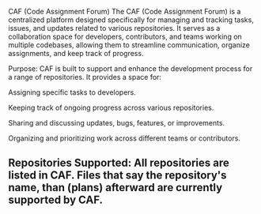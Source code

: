 CAF (Code Assignment Forum)
The CAF (Code Assignment Forum) is a centralized platform designed specifically for managing and tracking tasks, issues, and updates related to various repositories. It serves as a collaboration space for developers, contributors, and teams working on multiple codebases, allowing them to streamline communication, organize assignments, and keep track of progress.

Purpose: CAF is built to support and enhance the development process for a range of repositories. It provides a space for:

Assigning specific tasks to developers.

Keeping track of ongoing progress across various repositories.

Sharing and discussing updates, bugs, features, or improvements.

Organizing and prioritizing work across different teams or contributors.

Repositories Supported:
All repositories are listed in CAF. Files that say the repository's name, than (plans) afterward are currently supported by CAF.
-----------------





















